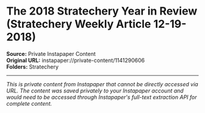 # The 2018 Stratechery Year in Review (Stratechery Weekly Article 12-19-2018)

**Source:** Private Instapaper Content  
**Original URL:** instapaper://private-content/1141290606  
**Folders:** Stratechery  

---

*This is private content from Instapaper that cannot be directly accessed via URL. The content was saved privately to your Instapaper account and would need to be accessed through Instapaper's full-text extraction API for complete content.*